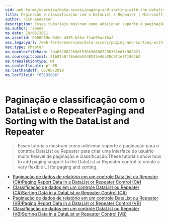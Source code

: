 ```yaml
---
uid: web-forms/overview/data-access/paging-and-sorting-with-the-datalist-and-repeater/index
title: Paginação e classificação com o DataList e Repeater | Microsoft Docs
author: rick-anderson
description: Esses tutoriais mostram como adicionar suporte à paginação para o controle DataList ou Repeater para criar uma interface do usuário muito flexível de paginação e classificação.
ms.author: riande
ms.date: 10/05/2011
ms.assetid: 8996b59e-042c-4395-b28a-f1ab95ac16af
msc.legacyurl: /web-forms/overview/data-access/paging-and-sorting-with-the-datalist-and-repeater
msc.type: chapter
ms.openlocfilehash: 2da6320622b9df538b368667296332ed1c988821
ms.sourcegitcommit: 51b01b6ff8edde57d8243e4da28c9f1e7f1962b2
ms.translationtype: MT
ms.contentlocale: pt-BR
ms.lasthandoff: 05/06/2019
ms.locfileid: "65133986"
---
```

# <a name="paging-and-sorting-with-the-datalist-and-repeater"></a><span data-ttu-id="6b922-103">Paginação e classificação com o DataList e o Repeater</span><span class="sxs-lookup"><span data-stu-id="6b922-103">Paging and Sorting with the DataList and Repeater</span></span>

> <span data-ttu-id="6b922-104">Esses tutoriais mostram como adicionar suporte à paginação para o controle DataList ou Repeater para criar uma interface do usuário muito flexível de paginação e classificação.</span><span class="sxs-lookup"><span data-stu-id="6b922-104">These tutorials show how to add paging support to the DataList or Repeater control to create a very flexible UI for paging and sorting.</span></span>

- [<span data-ttu-id="6b922-105">Paginação de dados de relatório em um controle DataList ou Repeater (C#)</span><span class="sxs-lookup"><span data-stu-id="6b922-105">Paging Report Data in a DataList or Repeater Control (C#)</span></span>](paging-report-data-in-a-datalist-or-repeater-control-cs.md)
- [<span data-ttu-id="6b922-106">Classificação de dados em um controle DataList ou Repeater (C#)</span><span class="sxs-lookup"><span data-stu-id="6b922-106">Sorting Data in a DataList or Repeater Control (C#)</span></span>](sorting-data-in-a-datalist-or-repeater-control-cs.md)
- [<span data-ttu-id="6b922-107">Paginação de dados de relatório em um controle DataList ou Repeater (VB)</span><span class="sxs-lookup"><span data-stu-id="6b922-107">Paging Report Data in a DataList or Repeater Control (VB)</span></span>](paging-report-data-in-a-datalist-or-repeater-control-vb.md)
- [<span data-ttu-id="6b922-108">Classificação de dados em um controle DataList ou Repeater (VB)</span><span class="sxs-lookup"><span data-stu-id="6b922-108">Sorting Data in a DataList or Repeater Control (VB)</span></span>](sorting-data-in-a-datalist-or-repeater-control-vb.md)

